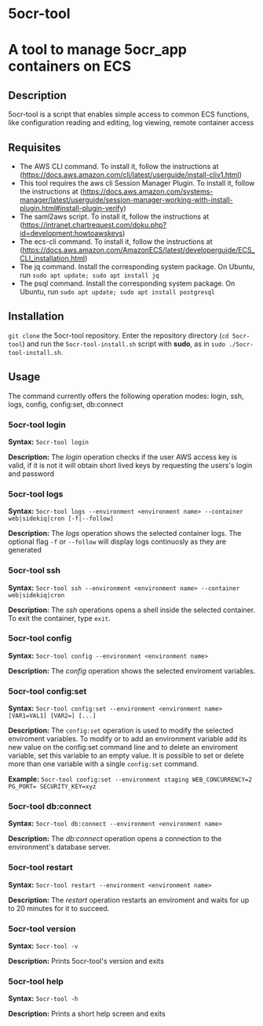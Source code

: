 # 5ocr-tool
# A tool to manage 5ocr_app containers on ECS

## Description

5ocr-tool is a script that enables simple access to common ECS functions, like configuration reading and editing, log viewing, remote container access

## Requisites

* The AWS CLI command. To install it, follow the instructions at (https://docs.aws.amazon.com/cli/latest/userguide/install-cliv1.html)
* This tool requires the aws cli Session Manager Plugin. To install it, follow the instructions at (https://docs.aws.amazon.com/systems-manager/latest/userguide/session-manager-working-with-install-plugin.html#install-plugin-verify)
* The saml2aws script. To install it, follow the instructions at (https://intranet.chartrequest.com/doku.php?id=development:howtoawskeys)
* The ecs-cli command. To install it, follow the instructions at (https://docs.aws.amazon.com/AmazonECS/latest/developerguide/ECS_CLI_installation.html)
* The jq command. Install the corresponding system package. On Ubuntu, run `sudo apt update; sudo apt install jq`
* The psql command. Install the corresponding system package. On Ubuntu, run `sudo apt update; sudo apt install postgresql`

## Installation

`git clone` the 5ocr-tool repository. Enter the repository directory (`cd 5ocr-tool`) and run the `5ocr-tool-install.sh` script with **sudo**, as in `sudo ./5ocr-tool-install.sh`.

## Usage

The command currently offers the following operation modes: login, ssh, logs, config, config:set, db:connect

### 5ocr-tool login

**Syntax:** `5ocr-tool login`

**Description:** The *login* operation checks if the user AWS access key is valid, if it is not it will obtain short lived keys by requesting the users's login and password

### 5ocr-tool logs

**Syntax:** `5ocr-tool logs --environment <environment name> --container web|sidekiq|cron [-f|--follow]`

**Description:** The *logs* operation shows the selected container logs. The optional flag `-f` or `--follow` will display logs continuosly as they are generated

### 5ocr-tool ssh
 
**Syntax:** `5ocr-tool ssh --environment <environment name> --container web|sidekiq|cron`

**Description:** The *ssh* operations opens a shell inside the selected container. To exit the container, type `exit`.

### 5ocr-tool config

**Syntax:** `5ocr-tool config --environment <environment name>`

**Description:** The *config* operation shows the selected enviroment variables.

### 5ocr-tool config:set

**Syntax:** `5ocr-tool config:set --environment <environment name> [VAR1=VAL1] [VAR2=] [...]`

**Description:** The `config:set` operation is used to modify the selected enviroment variables.
To modify or to add an environment variable add its new value on the config:set command line and to delete an enviroment variable, set this variable to an empty value.
It is possible to set or delete more than one variable with a single `config:set` command.

**Example:** `5ocr-tool config:set --environment staging WEB_CONCURRENCY=2 PG_PORT= SECURITY_KEY=xyz`

### 5ocr-tool db:connect 

**Syntax:** `5ocr-tool db:connect --environment <environment name>`

**Description:** The *db:connect* operation opens a connection to the environment's database server.

### 5ocr-tool restart

**Syntax:** `5ocr-tool restart --environment <environment name>`

**Description:** The *restart* operation restarts an enviroment and waits for up to 20 minutes for it to succeed.

### 5ocr-tool version

**Syntax:** `5ocr-tool -v`

**Description:** Prints 5ocr-tool's version and exits

### 5ocr-tool help

**Syntax:** `5ocr-tool -h`

**Description:** Prints a short help screen and exits
